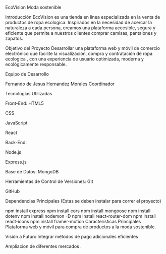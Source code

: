 EcoVision
Moda sostenible

Introducción
EcoVision es una tienda en línea especializada en la venta de productos de ropa ecologica. Inspirados en la necesidad de acercar la naturaleza a cada persona, creamos una plataforma accesible, segura y eficiente que permite a nuestros  clientes comprar camisas, pantalones y zapatos.

Objetivo del Proyecto
Desarrollar una plataforma web y móvil de comercio electrónico que facilite la visualización, compra y contratación de ropa ecologica , con una experiencia de usuario optimizada, moderna y ecológicamente responsable.

Equipo de Desarrollo 

Fernando de Jesus Hernandez Morales Coordinador


Tecnologías Utilizadas 

Front-End:
HTML5

CSS

JavaScript

React

Back-End:

Node.js

Express.js

Base de Datos:
MongoDB

Herramientas de Control de Versiones:
Git

GitHub

Dependencias Principales
(Estas se deben instalar para correr el proyecto)

npm install express
npm install cors
npm install mongoose
npm install dotenv
npm install nodemon -D
npm install react-router-dom
npm install react-icons
npm install framer-motion
Características Principales
Plataforma web y móvil para compra de productos a la moda sostenible.





Visión a Futuro
Integrar métodos de pago adicionales eficientes

Ampliacion de diferentes mercados .
